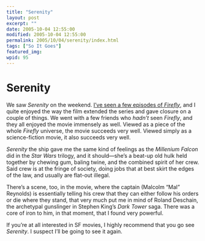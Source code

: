 ```yaml
---
title: "Serenity"
layout: post
excerpt: ""
date: 2005-10-04 12:55:00
modified: 2005-10-04 12:55:00
permalink: 2005/10/04/serenity/index.html
tags: ["So It Goes"]
featured_img: 
wpid: 95
---
```


# Serenity

We saw *Serenity* on the weekend. [I’ve seen a few episodes of *Firefly*](http://pjohanneson.blogspot.com/2005/09/after-weekend.html), and I quite enjoyed the way the film extended the series and gave closure on a couple of things. We went with a few friends who *hadn’t* seen *Firefly*, and they all enjoyed the movie immensely as well. Viewed as a piece of the whole *Firefly* universe, the movie succeeds very well. Viewed simply as a science-fiction movie, it also succeeds very well.

*Serenity* the ship gave me the same kind of feelings as the *Millenium Falcon* did in the *Star Wars* trilogy, and it should—she’s a beat-up old hulk held together by chewing gum, baling twine, and the combined spirit of her crew. Said crew is at the fringe of society, doing jobs that at best skirt the edges of the law, and usually are flat-out illegal.

There’s a scene, too, in the movie, where the captain (Malcolm “Mal” Reynolds) is essentially telling his crew that they can either follow his orders or die where they stand, that very much put me in mind of Roland Deschain, the archetypal gunslinger in Stephen King’s *Dark Tower* saga. There was a core of iron to him, in that moment, that I found very powerful.

If you’re at all interested in SF movies, I highly recommend that you go see *Serenity*. I suspect I’ll be going to see it again.